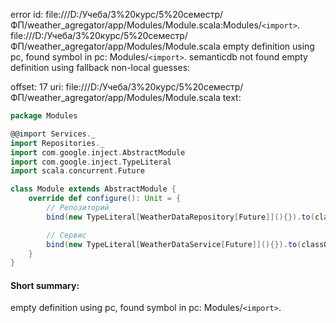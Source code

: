 error id: file:///D:/Учеба/3%20курс/5%20семестр/ФП/weather_agregator/app/Modules/Module.scala:Modules/`<import>`.
file:///D:/Учеба/3%20курс/5%20семестр/ФП/weather_agregator/app/Modules/Module.scala
empty definition using pc, found symbol in pc: Modules/`<import>`.
semanticdb not found
empty definition using fallback
non-local guesses:

offset: 17
uri: file:///D:/Учеба/3%20курс/5%20семестр/ФП/weather_agregator/app/Modules/Module.scala
text:
```scala
package Modules

@@import Services._
import Repositories._
import com.google.inject.AbstractModule
import com.google.inject.TypeLiteral
import scala.concurrent.Future

class Module extends AbstractModule {
    override def configure(): Unit = {
        // Репозиторий
        bind(new TypeLiteral[WeatherDataRepository[Future]](){}).to(classOf[WeatherDataRepositoryImpl])

        // Сервис
        bind(new TypeLiteral[WeatherDataService[Future]](){}).to(classOf[WeatherDataServiceImpl])
    }
}

```


#### Short summary: 

empty definition using pc, found symbol in pc: Modules/`<import>`.